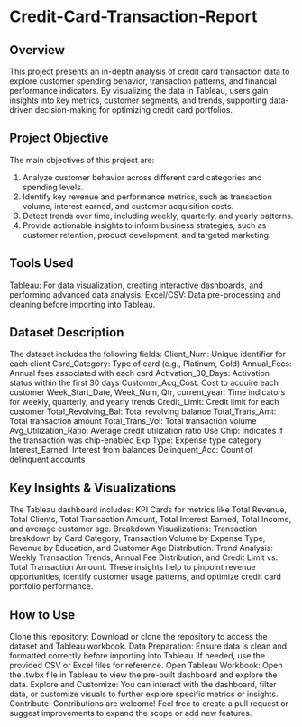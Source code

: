 # Credit-Card-Transaction-Report

## Overview
This project presents an in-depth analysis of credit card transaction data to explore customer spending behavior, transaction patterns, and financial performance indicators. By visualizing the data in Tableau, users gain insights into key metrics, customer segments, and trends, supporting data-driven decision-making for optimizing credit card portfolios.

## Project Objective
The main objectives of this project are:</br>
1. Analyze customer behavior across different card categories and spending levels.</br>
2. Identify key revenue and performance metrics, such as transaction volume, interest earned, and customer acquisition costs.</br>
3. Detect trends over time, including weekly, quarterly, and yearly patterns.</br>
4. Provide actionable insights to inform business strategies, such as customer retention, product development, and targeted marketing.</br>

## Tools Used
Tableau: For data visualization, creating interactive dashboards, and performing advanced data analysis.
Excel/CSV: Data pre-processing and cleaning before importing into Tableau.

## Dataset Description
The dataset includes the following fields:
Client_Num: Unique identifier for each client
Card_Category: Type of card (e.g., Platinum, Gold)
Annual_Fees: Annual fees associated with each card
Activation_30_Days: Activation status within the first 30 days
Customer_Acq_Cost: Cost to acquire each customer
Week_Start_Date, Week_Num, Qtr, current_year: Time indicators for weekly, quarterly, and yearly trends
Credit_Limit: Credit limit for each customer
Total_Revolving_Bal: Total revolving balance
Total_Trans_Amt: Total transaction amount
Total_Trans_Vol: Total transaction volume
Avg_Utilization_Ratio: Average credit utilization ratio
Use Chip: Indicates if the transaction was chip-enabled
Exp Type: Expense type category
Interest_Earned: Interest from balances
Delinquent_Acc: Count of delinquent accounts

## Key Insights & Visualizations
The Tableau dashboard includes:
KPI Cards for metrics like Total Revenue, Total Clients, Total Transaction Amount, Total Interest Earned, Total Income, and average customer age.
Breakdown Visualizations: Transaction breakdown by Card Category, Transaction Volume by Expense Type, Revenue by Education, and Customer Age Distribution.
Trend Analysis: Weekly Transaction Trends, Annual Fee Distribution, and Credit Limit vs. Total Transaction Amount.
These insights help to pinpoint revenue opportunities, identify customer usage patterns, and optimize credit card portfolio performance.

## How to Use
Clone this repository: Download or clone the repository to access the dataset and Tableau workbook.
Data Preparation: Ensure data is clean and formatted correctly before importing into Tableau. If needed, use the provided CSV or Excel files for reference.
Open Tableau Workbook: Open the .twbx file in Tableau to view the pre-built dashboard and explore the data.
Explore and Customize: You can interact with the dashboard, filter data, or customize visuals to further explore specific metrics or insights.
Contribute: Contributions are welcome! Feel free to create a pull request or suggest improvements to expand the scope or add new features.
